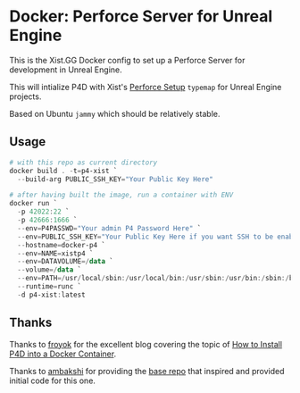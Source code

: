 
# Docker: Perforce Server for Unreal Engine

This is the Xist.GG Docker config to set up a Perforce Server
for development in Unreal Engine.

This will intialize P4D with Xist's
[Perforce Setup](https://github.com/XistGG/Perforce-Setup)
`typemap` for Unreal Engine projects.

Based on Ubuntu `jammy` which should be relatively stable.

## Usage

```powershell
# with this repo as current directory
docker build . -t=p4-xist `
  --build-arg PUBLIC_SSH_KEY="Your Public Key Here"
```


```powershell
# after having built the image, run a container with ENV
docker run `
  -p 42022:22 `
  -p 42666:1666 `
  --env=P4PASSWD="Your admin P4 Password Here" `
  --env=PUBLIC_SSH_KEY="Your Public Key Here if you want SSH to be enabled" `
  --hostname=docker-p4 `
  --env=NAME=xistp4 `
  --env=DATAVOLUME=/data `
  --volume=/data `
  --env=PATH=/usr/local/sbin:/usr/local/bin:/usr/sbin:/usr/bin:/sbin:/bin `
  --runtime=runc `
  -d p4-xist:latest
```

## Thanks

Thanks to [froyok]()
for the excellent blog covering the topic of
[How to Install P4D into a Docker Container]((https://www.froyok.fr/blog/2018-09-setting-up-perforce-with-docker-for-unreal-engine-4/)).

Thanks to [ambakshi](https://github.com/ambakshi/)
for providing the [base repo](https://github.com/ambakshi/docker-perforce/tree/master/perforce-server)
that inspired and provided initial code for this one.
